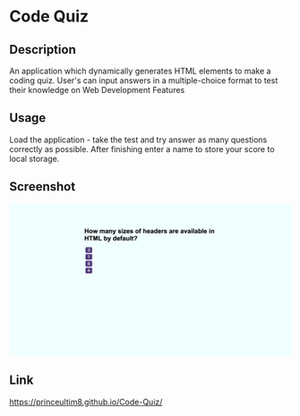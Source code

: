 # Code Quiz

##  Description

An application which dynamically generates HTML elements to make a coding quiz. User's can input answers in a multiple-choice format to test their knowledge on Web Development
Features

##  Usage

Load the application - take the test and try answer as many questions correctly as possible. After finishing enter a name to store your score to local storage.

## Screenshot
<img src="./screencapture.png" alt="web capture" />

## Link 
https://princeultim8.github.io/Code-Quiz/

